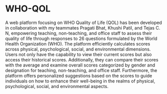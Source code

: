 # WHO-QOL

A web platform focusing on WHO Quality of Life (QOL) has been developed in collaboration with my teammates Pragati Bhat, Khushi Patil, and Tejas C. N, empowering teaching, non-teaching, and office staff to assess their quality of life through responses to 26 questions formulated by the World Health Organization (WHO). The platform efficiently calculates scores across physical, psychological, social, and environmental dimensions. Users not only have the capability to view their current scores but also access their historical scores. Additionally, they can compare their scores with the average and examine overall scores categorized by gender and designation for teaching, non-teaching, and office staff. Furthermore, the platform offers personalized suggestions based on the scores to guide individuals on how to enhance their well-being in the realms of physical, psychological, social, and environmental aspects.
